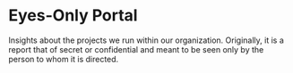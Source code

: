 # Eyes-Only Portal
Insights about the projects we run within our organization. Originally, it is a report that of secret or confidential and meant to be seen only by the person to whom it is directed.
